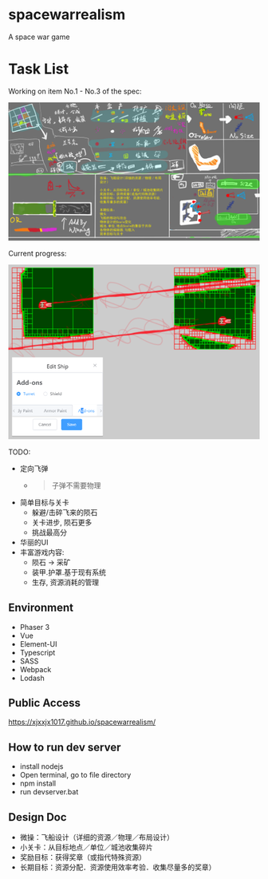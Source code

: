 # spacewarrealism
A space war game

# Task List

Working on item No.1 - No.3 of the spec:

![Specification](/assets/spec/实派宇宙V.png "Specification")

Current progress:

![Progress](/assets/spec/2019-04-13.16-12-52.png "Progress")

TODO:
* 定向飞弹
	* > 子弹不需要物理
* 简单目标与关卡
	* 躲避/击碎飞来的陨石
	* 关卡进步, 陨石更多
	* 挑战最高分
* 华丽的UI
* 丰富游戏内容:
	* 陨石 -> 采矿
	* 装甲.护罩.基于现有系统
	* 生存, 资源消耗的管理

## Environment

* Phaser 3 		
* Vue
* Element-UI
* Typescript 	
* SASS	
* Webpack 			
* Lodash

## Public Access
https://xjxxjx1017.github.io/spacewarrealism/

## How to run dev server

* install nodejs
* Open terminal, go to file directory
* npm install
* run devserver.bat

## Design Doc
* 微操：飞船设计（详细的资源／物理／布局设计）
* 小关卡：从目标地点／单位／城池收集碎片
* 奖励目标：获得奖章（或指代特殊资源）
* 长期目标：资源分配．资源使用效率考验．收集尽量多的奖章）